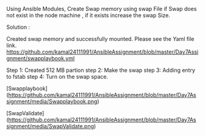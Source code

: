 Using Ansible Modules, Create Swap memory using swap File if Swap does not exist in the node machine , if it exists increase the swap Size.

Solution :

Created swap memory and successfully mounted. Please see the Yaml file link.
https://github.com/kamal24111991/AnsibleAssignment/blob/master/Day7Assignment/swapplaybook.yml

Step 1: Created 512 MB partion
step 2: Make the swap 
step 3: Adding entry to fstab
step 4: Turn on the swap space.


[Swapplaybook] (https://github.com/kamal24111991/AnsibleAssignment/blob/master/Day7Assignment/media/Swapplaybook.png)

[SwapValidate] (https://github.com/kamal24111991/AnsibleAssignment/blob/master/Day7Assignment/media/SwapValidate.png)

